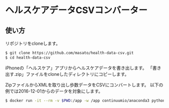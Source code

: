 # ヘルスケアデータCSVコンバーター

## 使い方

リポジトリをcloneします。

```bash
$ git clone https://github.com/masato/health-data-csv.git
$ cd health-data-csv
```

iPhoneの「ヘルスケア」アプリからヘルスケアデータを書き出します。
「書き出す.zip」ファイルをcloneしたディレクトリにコピーします。

ZipファイルからXMLを取り出し歩数データをCSVにコンバートします。
以下の例では2016-12-01からのデータを対象にします。

```bash
$ docker run -it --rm -v $PWD:/app -w /app continuumio/anaconda3 python convert.py -f 書き出す.zip -s 2016-12-01
```
